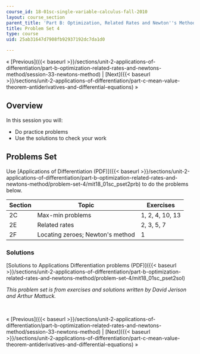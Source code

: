 ```yaml
---
course_id: 18-01sc-single-variable-calculus-fall-2010
layout: course_section
parent_title: 'Part B: Optimization, Related Rates and Newton''s Method'
title: Problem Set 4
type: course
uid: 25ab31647d7908fb92937192dc7da1d0

---
```


« [Previous]({{< baseurl >}}/sections/unit-2-applications-of-differentiation/part-b-optimization-related-rates-and-newtons-method/session-33-newtons-method) | [Next]({{< baseurl >}}/sections/unit-2-applications-of-differentiation/part-c-mean-value-theorem-antiderivatives-and-differential-equations) »

Overview
--------

In this session you will:

*   Do practice problems
*   Use the solutions to check your work

Problems Set
------------

Use [Applications of Differentiation (PDF)]({{< baseurl >}}/sections/unit-2-applications-of-differentiation/part-b-optimization-related-rates-and-newtons-method/problem-set-4/mit18_01sc_pset2prb) to do the problems below.

| Section | Topic | Exercises |
| --- | --- | --- |
| 2C | Max-min problems | 1, 2, 4, 10, 13 |
| 2E | Related rates | 2, 3, 5, 7 |
| 2F | Locating zeroes; Newton's method | 1 

### Solutions

[Solutions to Applications Differentiation problems (PDF)]({{< baseurl >}}/sections/unit-2-applications-of-differentiation/part-b-optimization-related-rates-and-newtons-method/problem-set-4/mit18_01sc_pset2sol)

_This problem set is from exercises and solutions written by David Jerison and Arthur Mattuck._

  
 

« [Previous]({{< baseurl >}}/sections/unit-2-applications-of-differentiation/part-b-optimization-related-rates-and-newtons-method/session-33-newtons-method) | [Next]({{< baseurl >}}/sections/unit-2-applications-of-differentiation/part-c-mean-value-theorem-antiderivatives-and-differential-equations) »